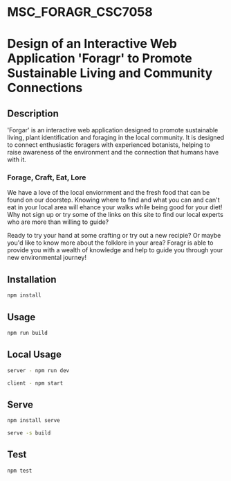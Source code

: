 # MSC_FORAGR_CSC7058

# Design of an Interactive Web Application 'Foragr' to Promote Sustainable Living and Community Connections

## Description

'Forgar' is an interactive web application designed to promote sustainable living, plant identification and foraging in the local community. It is designed to connect enthusiastic foragers with experienced botanists, helping to raise awareness of the environment and the connection that humans have with it.

### Forage, Craft, Eat, Lore

We have a love of the local enviornment and the fresh food that can be found on our doorstep. Knowing where to find and what you can and can't eat in your local area will ehance your walks while being good for your diet! Why not sign up or try some of the links on this site to find our local experts who are more than willing to guide?

Ready to try your hand at some crafting or try out a new recipie? Or maybe you'd like to know more about the folklore in your area? Foragr is able to provide you with a wealth of knowledge and help to guide you through your new environmental journey!

## Installation

```bash
npm install
```

## Usage

```bash
npm run build
```

## Local Usage

```bash
server - npm run dev
```
```bash
client - npm start
```

## Serve

```bash
npm install serve
```

```bash
serve -s build
```

## Test

```bash
npm test
```